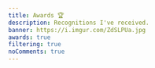 ```yaml
---
title: Awards 🏆️
description: Recognitions I've received.
banner: https://i.imgur.com/ZdSLPUa.jpg
awards: true
filtering: true
noComments: true
---
```

